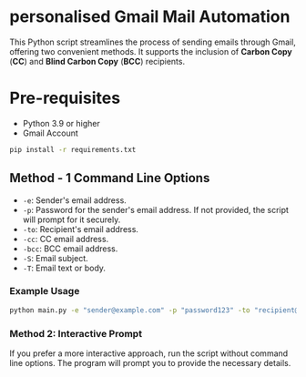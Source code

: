 # personalised Gmail Mail Automation
This Python script streamlines the process of sending emails through Gmail, offering two convenient methods. It supports the inclusion of **Carbon Copy** (**CC**) and **Blind Carbon Copy** (**BCC**) recipients.

# Pre-requisites
- Python 3.9 or higher
- Gmail Account

```bash
pip install -r requirements.txt
```
## Method - 1 Command Line Options

- `-e`: Sender's email address.
- `-p`: Password for the sender's email address. If not provided, the script will prompt for it securely.
- `-to`: Recipient's email address.
- `-cc`: CC email address.
- `-bcc`: BCC email address.
- `-S`: Email subject.
- `-T`: Email text or body.

### Example Usage
```bash
python main.py -e "sender@example.com" -p "password123" -to "recipient@example.com" -S "Subject" -T "Hello, this is the email body."
```
### Method 2: Interactive Prompt
If you prefer a more interactive approach, run the script without command line options. The program will prompt you to provide the necessary details.


